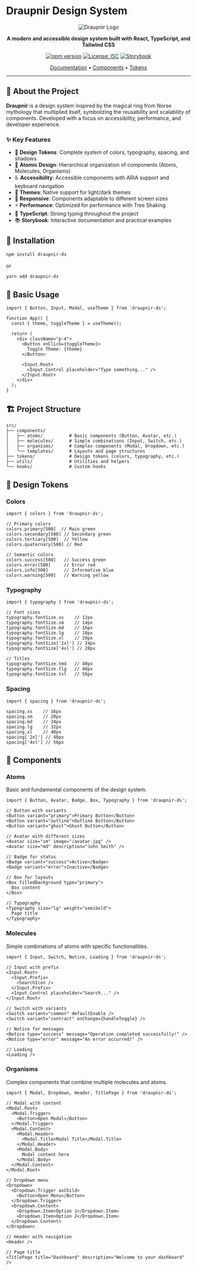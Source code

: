 # Draupnir Design System

<div align="center">

![Draupnir Logo](public/draupnir-logo.png)

**A modern and accessible design system built with React, TypeScript, and Tailwind CSS**

[![npm version](https://badge.fury.io/js/draupnir-ds.svg)](https://badge.fury.io/js/draupnir-ds)
[![License: ISC](https://img.shields.io/badge/License-ISC-blue.svg)](https://opensource.org/licenses/ISC)
[![Storybook](https://img.shields.io/badge/Storybook-7.6.15-FF4785?logo=storybook)](https://draupnir-ds.vercel.app)

[Documentation](https://draupnir-ds.vercel.app) • [Components](https://draupnir-ds.vercel.app/?path=/story/docs-introduction--page) • [Tokens](https://draupnir-ds.vercel.app/?path=/story/docs-colors--page)

</div>

---

## 🎯 About the Project

**Draupnir** is a design system inspired by the magical ring from Norse mythology that multiplied itself, symbolizing the reusability and scalability of components. Developed with a focus on accessibility, performance, and developer experience.

### ✨ Key Features

- 🎨 **Design Tokens**: Complete system of colors, typography, spacing, and shadows
- 🧩 **Atomic Design**: Hierarchical organization of components (Atoms, Molecules, Organisms)
- ♿ **Accessibility**: Accessible components with ARIA support and keyboard navigation
- 🌙 **Themes**: Native support for light/dark themes
- 📱 **Responsive**: Components adaptable to different screen sizes
- ⚡ **Performance**: Optimized for performance with Tree Shaking
- 🔧 **TypeScript**: Strong typing throughout the project
- 📚 **Storybook**: Interactive documentation and practical examples

## 🚀 Installation

```bash
npm install draupnir-ds
```

or

```bash
yarn add draupnir-ds
```

## 📖 Basic Usage

```tsx
import { Button, Input, Modal, useTheme } from 'draupnir-ds';

function App() {
  const { theme, toggleTheme } = useTheme();

  return (
    <div className="p-4">
      <Button onClick={toggleTheme}>
        Toggle Theme: {theme}
      </Button>
      
      <Input.Root>
        <Input.Control placeholder="Type something..." />
      </Input.Root>
    </div>
  );
}
```

## 🏗️ Project Structure

```
src/
├── components/
│   ├── atoms/          # Basic components (Button, Avatar, etc.)
│   ├── molecules/      # Simple combinations (Input, Switch, etc.)
│   ├── organisms/      # Complex components (Modal, Dropdown, etc.)
│   └── templates/      # Layouts and page structures
├── tokens/             # Design tokens (colors, typography, etc.)
├── utils/              # Utilities and helpers
└── hooks/              # Custom hooks
```

## 🎨 Design Tokens

### Colors

```tsx
import { colors } from 'draupnir-ds';

// Primary colors
colors.primary[500]  // Main green
colors.secondary[500] // Secondary green
colors.tertiary[500]  // Yellow
colors.quaternary[500] // Red

// Semantic colors
colors.success[500]   // Success green
colors.error[500]     // Error red
colors.info[500]      // Informative blue
colors.warning[500]   // Warning yellow
```

### Typography

```tsx
import { typography } from 'draupnir-ds';

// Font sizes
typography.fontSize.xs    // 12px
typography.fontSize.sm    // 14px
typography.fontSize.md    // 16px
typography.fontSize.lg    // 18px
typography.fontSize.xl    // 20px
typography.fontSize['2xl'] // 24px
typography.fontSize['4xl'] // 28px

// Titles
typography.fontSize.tmd   // 40px
typography.fontSize.tlg   // 48px
typography.fontSize.txl   // 56px
```

### Spacing

```tsx
import { spacing } from 'draupnir-ds';

spacing.xs    // 16px
spacing.sm    // 20px
spacing.md    // 24px
spacing.lg    // 32px
spacing.xl    // 40px
spacing['2xl'] // 48px
spacing['4xl'] // 56px
```

## 🧩 Components

### Atoms

Basic and fundamental components of the design system.

```tsx
import { Button, Avatar, Badge, Box, Typography } from 'draupnir-ds';

// Button with variants
<Button variant="primary">Primary Button</Button>
<Button variant="outline">Outline Button</Button>
<Button variant="ghost">Ghost Button</Button>

// Avatar with different sizes
<Avatar size="sm" image="/avatar.jpg" />
<Avatar size="md" description="John Smith" />

// Badge for status
<Badge variant="success">Active</Badge>
<Badge variant="error">Inactive</Badge>

// Box for layouts
<Box filledBackground type="primary">
  Box content
</Box>

// Typography
<Typography size="lg" weight="semibold">
  Page title
</Typography>
```

### Molecules

Simple combinations of atoms with specific functionalities.

```tsx
import { Input, Switch, Notice, Loading } from 'draupnir-ds';

// Input with prefix
<Input.Root>
  <Input.Prefix>
    <SearchIcon />
  </Input.Prefix>
  <Input.Control placeholder="Search..." />
</Input.Root>

// Switch with variants
<Switch variant="common" defaultEnable />
<Switch variant="contract" onChange={handleToggle} />

// Notice for messages
<Notice type="success" message="Operation completed successfully!" />
<Notice type="error" message="An error occurred!" />

// Loading
<Loading />
```

### Organisms

Complex components that combine multiple molecules and atoms.

```tsx
import { Modal, Dropdown, Header, TitlePage } from 'draupnir-ds';

// Modal with content
<Modal.Root>
  <Modal.Trigger>
    <Button>Open Modal</Button>
  </Modal.Trigger>
  <Modal.Content>
    <Modal.Header>
      <Modal.Title>Modal Title</Modal.Title>
    </Modal.Header>
    <Modal.Body>
      Modal content here
    </Modal.Body>
  </Modal.Content>
</Modal.Root>

// Dropdown menu
<Dropdown>
  <Dropdown.Trigger asChild>
    <Button>Open Menu</Button>
  </Dropdown.Trigger>
  <Dropdown.Content>
    <Dropdown.Item>Option 1</Dropdown.Item>
    <Dropdown.Item>Option 2</Dropdown.Item>
  </Dropdown.Content>
</Dropdown>

// Header with navigation
<Header />

// Page title
<TitlePage title="Dashboard" description="Welcome to your dashboard" />
``` 